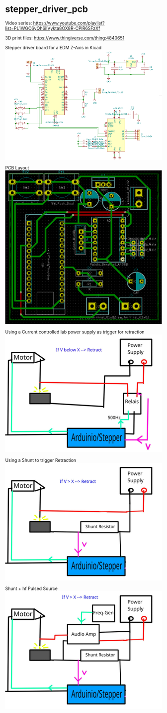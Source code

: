 # stepper_driver_pcb

Video series:
https://www.youtube.com/playlist?list=PL1WGC6yQh6iIVykta8OX8R-CPlR6SFzXf

3D print files:
https://www.thingiverse.com/thing:4840651


Stepper driver board for a EDM Z-Axis in Kicad
![alt text](https://raw.githubusercontent.com/moeC137/stepper_driver_pcb/main/circuit.png)

PCB Layout
![alt text](https://raw.githubusercontent.com/moeC137/stepper_driver_pcb/main/pcb_payout.png)


Using a Current controlled lab power supply as trigger for retraction
![alt text](https://raw.githubusercontent.com/moeC137/stepper_driver_pcb/main/Old_setup.jpg)

Using a Shunt to trigger Retraction
![alt text](https://raw.githubusercontent.com/moeC137/stepper_driver_pcb/main/new_setup.jpg)

Shunt + hf Pulsed Source
![alt text](https://raw.githubusercontent.com/moeC137/stepper_driver_pcb/main/future_setup.jpg)

